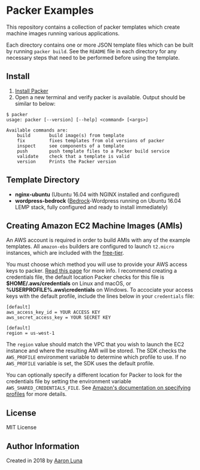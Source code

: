 # Packer Examples
This repository contains a collection of packer templates which create machine images running various applications. 

Each directory contains one or more JSON template files which can be built by running `packer build`. See the `README` file in each directory for any necessary steps that need to be performed before using the template.

## Install
1. [Install Packer](https://www.packer.io/intro/getting-started/install.html)
1. Open a new terminal and verify packer is available. Output should be similar to below:
```
$ packer
usage: packer [--version] [--help] <command> [<args>]

Available commands are:
    build       build image(s) from template
    fix         fixes templates from old versions of packer
    inspect     see components of a template
    push        push template files to a Packer build service
    validate    check that a template is valid
    version     Prints the Packer version
```

## Template Directory
* **nginx-ubuntu** (Ubuntu 16.04 with NGINX installed and configured)
* **wordpress-bedrock** ([Bedrock](https://github.com/roots/bedrock)-Wordpress running on Ubuntu 16.04 LEMP stack, fully configured and ready to install immediately)

## Creating Amazon EC2 Machine Images (AMIs)
An AWS account is required in order to build AMIs with any of the example templates. All `amazon-ebs` builders are configured to launch `t2.micro` instances, which are included with the [free-tier](https://aws.amazon.com/free/).

You must choose which method you will use to provide your AWS access keys to packer. [Read this page](https://www.packer.io/docs/builders/amazon.html#authentication) for more info. I recommend creating a credentials file, the default location Packer checks for this file is **$HOME/.aws/credentials** on Linux and macOS, or **%USERPROFILE%.aws\credentials** on Windows. To accociate your access keys with the default profile, include the lines below in your `credentials` file:

```
[default]
aws_access_key_id = YOUR ACCESS KEY
aws_secret_access_key = YOUR SECRET KEY

[default]
region = us-west-1
```

The `region` value should match the VPC that you wish to launch the EC2 instance and where the resulting AMI will be stored. The SDK checks the `AWS_PROFILE` environment variable to determine which profile to use. If no `AWS_PROFILE` variable is set, the SDK uses the default profile.

You can optionally specify a different location for Packer to look for the credentials file by setting the environment variable `AWS_SHARED_CREDENTIALS_FILE`. See [Amazon's documentation on specifying profiles](https://docs.aws.amazon.com/sdk-for-go/v1/developer-guide/configuring-sdk.html#specifying-profiles) for more details.

## License
MIT License

## Author Information
Created in 2018 by [Aaron Luna](https://alunablog.com)
